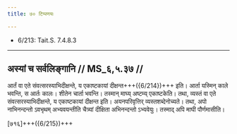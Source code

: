 ```yaml
---
title: ७० टिप्पणयः

---
```

- 6/213: Tait.S. 7.4.8.3

____________________________________________


## अस्यां च सर्वलिङ्गानि // MS_६,५.३७ //

आर्तं वा एते संवत्सरस्याभिदीक्षन्ते, य एकाष्टकायां दीक्षन्त+++({6/214})+++ इति। आर्ता यस्मिन् काले भवन्ति, स आर्तः कालः। शीतेन चार्ता भवन्ति। तस्मान् माघ्य् अष्टम्य् एकाष्टकेति। तथा, व्यस्तं वा एते संवत्सरस्याभिदीक्षन्ते, य एकाष्टकायां दीक्षन्त इति। अयनपरिवृत्तिर् व्यस्तशब्देनोच्यते। तथा, अपो नाभिनन्दन्तो ऽवभृथम् अभ्यवयन्तीति चैत्र्यां दीक्षिता अभिनन्दन्तो ऽभ्यवेयुः। तस्माद् अपि माघी पौर्णमासीति।

[७१६]+++({6/215})+++
